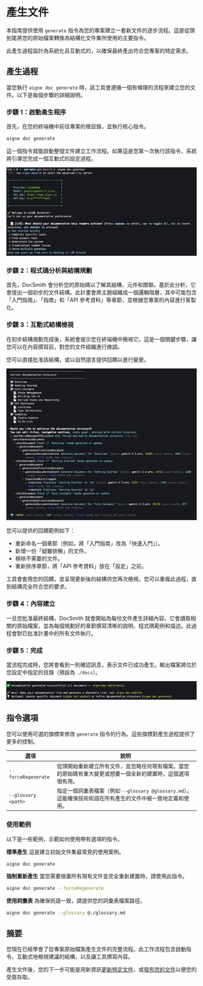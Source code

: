 # 產生文件

本指南提供使用 `generate` 指令為您的專案建立一套新文件的逐步流程。這是從頭到尾將您的原始檔案轉換為結構化文件集所使用的主要指令。

此產生過程設計為系統化且互動式的，以確保最終產出符合您專案的特定需求。

## 產生過程

當您執行 `aigne doc generate` 時，該工具會遵循一個有條理的流程來建立您的文件。以下是每個步驟的詳細說明。

### 步驟 1：啟動產生程序

首先，在您的終端機中前往專案的根目錄，並執行核心指令。

```bash title="終端機" icon=lucide:terminal
aigne doc generate
```

這一個指令就能啟動整個文件建立工作流程。如果這是您第一次執行該指令，系統將引導您完成一個互動式的設定過程。

![產生文件對話方塊](../assets/screenshots/doc-generate.png)

### 步驟 2：程式碼分析與結構規劃

首先，DocSmith 會分析您的原始碼以了解其結構、元件和關聯。基於此分析，它會提出一個初步的文件結構。此計畫會將主題組織成一個邏輯階層，其中可能包含「入門指南」、「指南」和「API 參考資料」等章節，並根據您專案的內容進行客製化。

### 步驟 3：互動式結構檢視

在初步結構規劃完成後，系統會提示您在終端機中檢視它。這是一個關鍵步驟，讓您可以在內容撰寫前，對您的文件組織進行微調。

您可以直接批准該結構，或以自然語言提供回饋以進行變更。

![檢視文件結構](../assets/screenshots/doc-generate-docs.png)

您可以提供的回饋範例如下：

*   重新命名一個章節（例如，將「入門指南」改為「快速入門」）。
*   新增一份「疑難排解」的文件。
*   移除不需要的文件。
*   重新排序章節，將「API 參考資料」放在「設定」之前。

工具會套用您的回饋，並呈現更新後的結構供您再次檢視。您可以重複此過程，直到結構完全符合您的要求。

### 步驟 4：內容建立

一旦您批准最終結構，DocSmith 就會開始為每份文件產生詳細內容。它會讀取相關的原始檔案，並為每個規劃好的章節撰寫清晰的說明、程式碼範例和描述。此過程會對已批准計畫中的所有文件執行。

### 步驟 5：完成

當流程完成時，您將會看到一則確認訊息，表示文件已成功產生。輸出檔案將位於您設定中指定的目錄（預設為 `./docs`）。

![文件成功產生](../assets/screenshots/doc-generated-successfully.png)

## 指令選項

您可以使用可選的旗標來修改 `generate` 指令的行為。這些旗標對產生過程提供了更多的控制。

| 選項 | 說明 |
| --------------------- | ------------------------------------------------------------------------------------------------------------------------------------------------------------------------- |
| `--forceRegenerate` | 從頭開始重新建立所有文件，並忽略任何現有檔案。當您的原始碼有重大變更或想要一個全新的建置時，這個選項很有用。 |
| `--glossary <path>` | 指定一個詞彙表檔案（例如 `--glossary @glossary.md`）。這能確保技術術語在所有產生的文件中被一致地定義和使用。 |

### 使用範例

以下是一些範例，示範如何使用帶有選項的指令。

**標準產生**
這是建立初始文件集最常見的使用案例。
```bash title="終端機" icon=lucide:terminal
aigne doc generate
```

**強制重新產生**
當您需要捨棄所有現有文件並完全重新建置時，請使用此指令。
```bash title="終端機" icon=lucide:terminal
aigne doc generate --forceRegenerate
```

**使用詞彙表**
為確保術語一致，請提供您的詞彙表檔案路徑。
```bash title="終端機" icon=lucide:terminal
aigne doc generate --glossary @./glossary.md
```

## 摘要

您現在已經學會了從專案原始檔案產生文件的完整流程。此工作流程包含啟動指令、互動式地檢視建議的結構，以及讓工具撰寫內容。

產生文件後，您的下一步可能是用新資訊[更新特定文件](./guides-updating-documentation.md)，或[發布您的文件](./guides-publishing-your-docs.md)以便您的受眾存取。